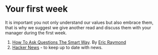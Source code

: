 # Your first week

It is important you not only understand our values but also embrace them, that is why we suggest we give another read and discuss them with your manager during the first week. 

1. [How To Ask Questions The Smart Way](http://www.catb.org/esr/faqs/smart-questions.html). By [Eric Raymond](https://en.wikipedia.org/wiki/Eric_S._Raymond)
2. [Hacker News](https://hckrnews.com/) - to keep up to date with news.
